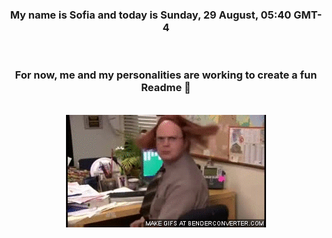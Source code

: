 


<div align="center">
<h3 >My name is Sofia and today is Sunday, 29 August, 05:40 GMT-4</h3><br>
<h3 >For now, me and my personalities are working to create a fun Readme 👋
</h3><br>
<img src='img/dwight.gif' alt='working...'/>
</div>
